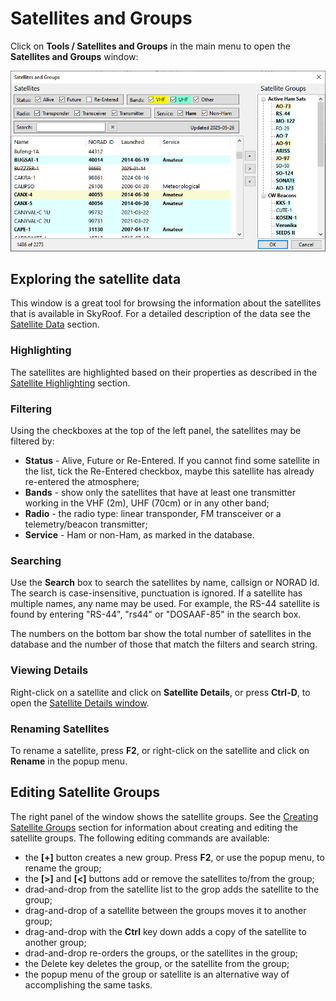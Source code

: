 # Satellites and Groups

Click on **Tools / Satellites and Groups** in the main menu to open the **Satellites and Groups** window:

![Satellites and Groups Window](../images/satellites_and_groups.png)

## Exploring the satellite data

This window is a great tool for browsing the information about the satellites that is available in SkyRoof.
For a detailed description of the data see the [Satellite Data](satellite_data.md) section.

### Highlighting

The satellites are highlighted based on their properties as described in the
[Satellite Highlighting](satellite_highlighting.md) section.

### Filtering

Using the checkboxes at the top of the left panel, the satellites may be filtered by:

- **Status** - Alive, Future or Re-Entered. If you cannot find some satellite in the list, tick the
    Re-Entered checkbox, maybe this satellite has already re-entered the atmosphere;
- **Bands** - show only the satellites that have at least one transmitter working in the VHF (2m), UHF (70cm) or in any other band;
- **Radio** - the radio type: linear transponder, FM transceiver or a telemetry/beacon transmitter;
- **Service** - Ham or non-Ham, as marked in the database.

### Searching

Use the **Search** box to search the satellites by name, callsign or NORAD Id.
The search is case-insensitive, punctuation is ignored. If a satellite has multiple names, any name may be used.
For example, the RS-44 satellite is found by entering "RS-44", "rs44" or "DOSAAF-85" in the search box.

The numbers on the bottom bar show the total number of satellites in the database and the number of those that match the filters
and search string.

### Viewing Details

Right-click on a satellite and click on **Satellite Details**, or press **Ctrl-D**, to open the
[Satellite Details window](satellite_details_window.md).

### Renaming Satellites

To rename a satellite, press **F2**, or right-click on the satellite and click on **Rename** in the popup menu.

## Editing Satellite Groups

The right panel of the window shows the satellite groups. See the [Creating Satellite Groups](creating_satellite_groups.md) section
for information about creating and editing the satellite groups. The following editing commands are available:

- the **[+]** button creates a new group. Press **F2**, or use the popup menu, to rename the group;
- the **[>]** and **[<]** buttons add or remove the satellites to/from the group;
- drad-and-drop from the satellite list to the grop adds the satellite to the group;
- drag-and-drop of a satellite between the groups moves it to another group;
- drag-and-drop with the **Ctrl** key down adds a copy of the satellite to another group;
- drad-and-drop re-orders the groups, or the satellites in the group;
- the Delete key deletes the group, or the satellite from the group;
- the popup menu of the group or satellite is an alternative way of accomplishing the same tasks.

